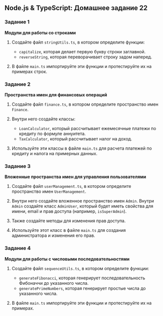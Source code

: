 ## Node.js & TypeScript: Домашнее задание 22

### Задание 1

**Модули для работы со строками**

1. Создайте файл `stringUtils.ts`, в котором определите функции:

   - `capitalize`, которая делает первую букву строки заглавной.
   - `reverseString`, которая переворачивает строку задом наперед.

2. В файле `main.ts` импортируйте эти функции и протестируйте их на примерах строк.

### Задание 2

**Пространства имен для финансовых операций**

1. Создайте файл `finance.ts`, в котором определите пространство имен `Finance`.

2. Внутри него создайте классы:

   - `LoanCalculator`, который рассчитывает ежемесячные платежи по кредиту по формуле аннуитета.
   - `TaxCalculator`, который рассчитывает налог на доход.

3. Используйте эти классы в файле `main.ts` для расчета платежей по кредиту и налога на примерных данных.

### Задание 3

**Вложенные пространства имен для управления пользователями**

1. Создайте файл `userManagement.ts`, в котором определите пространство имен `UserManagement`.

2. Внутри него создайте вложенное пространство имен `Admin`. Внутри `Admin` создайте класс `AdminUser`, который будет иметь свойства для имени, email и прав доступа (например, `isSuperAdmin`).

3. Также создайте методы для изменения прав доступа.

4. Используйте этот класс в файле `main.ts` для создания администратора и изменения его прав.

### Задание 4

**Модули для работы с числовыми последовательностями**

1. Создайте файл `sequenceUtils.ts`, в котором определите функции:

   - `generateFibonacci`, которая генерирует последовательность Фибоначчи до указанного числа.
   - `generatePrimeNumbers`, которая генерирует простые числа до указанного числа.

2. В файле `main.ts` импортируйте эти функции и протестируйте их на примерах.
